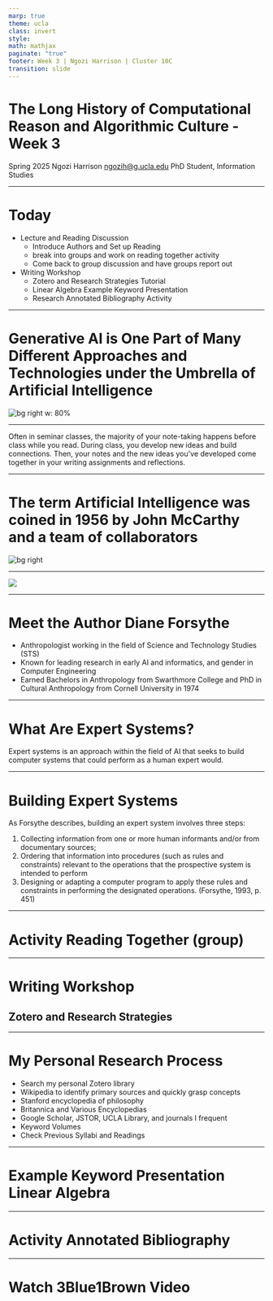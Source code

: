 ```yaml
---
marp: true
theme: ucla
class: invert
style: 
math: mathjax
paginate: "true"
footer: Week 3 | Ngozi Harrison | Cluster 10C
transition: slide
---
```



# The Long History of Computational Reason and Algorithmic Culture - Week 3

Spring 2025
Ngozi Harrison 
ngozih@g.ucla.edu
PhD Student, Information Studies

---
# Today
- Lecture and Reading Discussion
	- Introduce Authors and Set up Reading
	- break into groups and work on reading together activity
	- Come back to group discussion and have groups report out
- Writing Workshop
	- Zotero and Research Strategies Tutorial
	- Linear Algebra Example Keyword Presentation
	- Research Annotated Bibliography Activity

---
# Generative AI is One Part of Many Different Approaches and Technologies under the Umbrella of Artificial Intelligence

![bg right w: 80%](Pasted%20image%2020250411091227.png)


---


Often in seminar classes, the majority of your note-taking happens before class while you read. During class, you develop new ideas and build connections. Then, your notes and the new ideas you've developed come together in your writing assignments and reflections.

---
# The term Artificial Intelligence was coined in 1956 by John McCarthy and a team of collaborators


![bg right](Pasted%20image%2020250411092019.png)

---
![](Pasted%20image%2020250418071509.png)

---
# Meet the Author Diane Forsythe 
- Anthropologist working in the field of Science and Technology Studies (STS)
- Known for leading research in early AI and informatics, and gender in Computer Engineering
- Earned Bachelors in Anthropology from Swarthmore College and PhD in Cultural Anthropology from Cornell University in 1974

---
# What Are Expert Systems?
Expert systems is an approach within the field of AI that seeks to build computer systems that could perform as a human expert would. 


---
# Building Expert Systems
As Forsythe describes, building an expert system involves three steps:

1. Collecting information from one or more human informants and/or from documentary sources; 
2. Ordering that information into procedures (such as rules and constraints) relevant to the operations that the prospective system is intended to perform
3. Designing or adapting a computer program to apply these rules and constraints in performing the designated operations. (Forsythe, 1993, p. 451)

---

# **Activity** Reading Together (group)

---
# Writing Workshop
## Zotero and Research Strategies

---
# My Personal Research Process
- Search my personal Zotero library
- Wikipedia to identify primary sources and quickly grasp concepts
- Stanford encyclopedia of philosophy 
- Britannica and Various Encyclopedias 
- Google Scholar, JSTOR, UCLA Library, and journals I frequent
- Keyword Volumes
- Check Previous Syllabi and Readings

---
# Example Keyword Presentation Linear Algebra

---
# Activity Annotated Bibliography

---
# Watch 3Blue1Brown Video